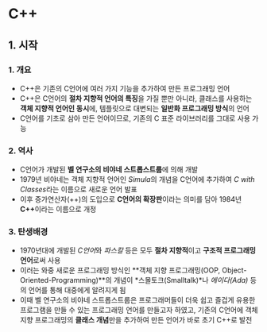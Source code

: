 # C++
## 1. 시작
### 1. 개요
* C++은 기존의 C언어에 여러 가지 기능을 추가하여 만든 프로그래밍 언어
* C++은 C언어의 **절차 지향적 언어의 특징**을 가질 뿐만 아니라, 클래스를 사용하는 **객체 지향적 언어인 동시**에, 템플릿으로 대변되는 **일반화 프로그래밍 방식**의 언어
* C언어를 기초로 삼아 만든 언어이므로, 기존의 C 표준 라이브러리를 그대로 사용 가능

### 2. 역사
* C언어가 개발된 **벨 연구소의 비야네 스트롭스트룹**에 의해 개발
* 1979년 비야네는 객체 지향적 언어인 *Simula*의 개념을 C언어에 추가하여 *C with Classes*라는 이름으로 새로운 언어 발표
* 이후 증가연산자(++)의 도입으로 **C언어의 확장판**이라는 의미를 담아 1984년 <b>C++</b>이라는 이름으로 개정

### 3. 탄생배경
* 1970년대에 개발된 *C언어*와 *파스칼* 등은 모두 **절차 지향적**이고 **구조적 프로그래밍 언어**로써 사용
* 이러는 와중 새로운 프로그래밍 방식인 **객체 지향 프로그래밍(OOP, Object-Oriented-Programming)**의 개념이 *스몰토크(Smalltalk)*나 *에이다(Ada)* 등의 언어를 통해 대중에게 알려지게 됨
* 이때 벨 연구소의 비야네 스트롭스트룹은 프로그래머들이 더욱 쉽고 즐겁게 유용한 프로그램을 만들 수 있는 프로그래밍 언어를 만들고자 하였고, 기존의 C언어에 객체 지향 프로그래밍의 **클래스 개념**만을 추가하여 만든 언어가 바로 초기 C++로 발전
